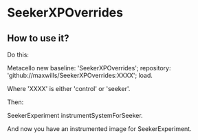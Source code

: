 # SeekerXPOverrides

## How to use it?

Do this:

Metacello new
    baseline: 'SeekerXPOverrides';
    repository: 'github://maxwills/SeekerXPOverrides:XXXX';
    load.

Where 'XXXX' is either 'control' or 'seeker'.

Then:

SeekerExperiment instrumentSystemForSeeker.

And now you have an instrumented image for SeekerExperiment.
